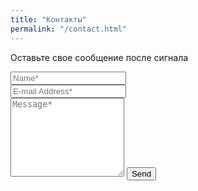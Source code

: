 ```yaml
---
title: "Контакты"
permalink: "/contact.html"
---
```


<form action="https://formspree.io/{{site.email}}" method="POST">    
<p class="mb-4">Оставьте свое сообщение после сигнала</p>
<div class="form-group row">
<div class="col-md-6">
<input class="form-control" type="text" name="name" placeholder="Name*" required>
</div>
<div class="col-md-6">
<input class="form-control" type="email" name="_replyto" placeholder="E-mail Address*" required>
</div>
</div>
<textarea rows="8" class="form-control mb-3" name="message" placeholder="Message*" required></textarea>    
<input class="btn btn-success" type="submit" value="Send">
</form>